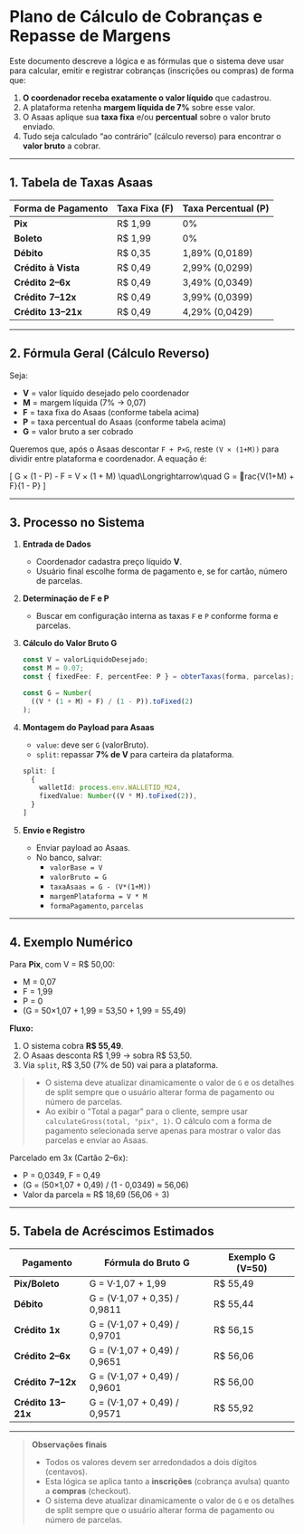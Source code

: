 # Plano de Cálculo de Cobranças e Repasse de Margens

Este documento descreve a lógica e as fórmulas que o sistema deve usar para calcular, emitir e registrar cobranças (inscrições ou compras) de forma que:

1. **O coordenador receba exatamente o valor líquido** que cadastrou.
2. A plataforma retenha **margem líquida de 7%** sobre esse valor.
3. O Asaas aplique sua **taxa fixa** e/ou **percentual** sobre o valor bruto enviado.
4. Tudo seja calculado “ao contrário” (cálculo reverso) para encontrar o **valor bruto** a cobrar.

---

## 1. Tabela de Taxas Asaas

| Forma de Pagamento   | Taxa Fixa (F)      | Taxa Percentual (P)           |
|----------------------|--------------------|-------------------------------|
| **Pix**              | R$ 1,99           | 0%                            |
| **Boleto**           | R$ 1,99           | 0%                            |
| **Débito**           | R$ 0,35           | 1,89% (0,0189)               |
| **Crédito à Vista**  | R$ 0,49           | 2,99% (0,0299)               |
| **Crédito 2–6x**     | R$ 0,49           | 3,49% (0,0349)               |
| **Crédito 7–12x**    | R$ 0,49           | 3,99% (0,0399)               |
| **Crédito 13–21x**   | R$ 0,49           | 4,29% (0,0429)               |

---

## 2. Fórmula Geral (Cálculo Reverso)

Seja:

- **V** = valor líquido desejado pelo coordenador  
- **M** = margem líquida (7% → 0,07)  
- **F** = taxa fixa do Asaas (conforme tabela acima)  
- **P** = taxa percentual do Asaas (conforme tabela acima)  
- **G** = valor bruto a ser cobrado  

Queremos que, após o Asaas descontar `F + P×G`, reste `(V × (1+M))` para dividir entre plataforma e coordenador. A equação é:

\[
G × (1 - P) - F = V × (1 + M)
\quad\Longrightarrow\quad
G = rac{V(1+M) + F}{1 - P}
\]

---

## 3. Processo no Sistema

1. **Entrada de Dados**  
   - Coordenador cadastra preço líquido **V**.  
   - Usuário final escolhe forma de pagamento e, se for cartão, número de parcelas.

2. **Determinação de F e P**  
   - Buscar em configuração interna as taxas `F` e `P` conforme forma e parcelas.

3. **Cálculo do Valor Bruto G**  
   ```ts
   const V = valorLiquidoDesejado;
   const M = 0.07;
   const { fixedFee: F, percentFee: P } = obterTaxas(forma, parcelas);

   const G = Number(
     ((V * (1 + M) + F) / (1 - P)).toFixed(2)
   );
   ```

4. **Montagem do Payload para Asaas**  
   - `value`: deve ser `G` (valorBruto).  
   - `split`: repassar **7% de V** para carteira da plataforma.  
   ```ts
   split: [
     {
       walletId: process.env.WALLETID_M24,
       fixedValue: Number((V * M).toFixed(2)),
     }
   ]
   ```

5. **Envio e Registro**  
   - Enviar payload ao Asaas.  
   - No banco, salvar:  
     - `valorBase = V`  
     - `valorBruto = G`  
     - `taxaAsaas = G - (V*(1+M))`  
     - `margemPlataforma = V * M`  
     - `formaPagamento`, `parcelas`

---

## 4. Exemplo Numérico

Para **Pix**, com V = R$ 50,00:

- M = 0,07  
- F = 1,99  
- P = 0  
- \(G = 50×1,07 + 1,99 = 53,50 + 1,99 = 55,49\)

**Fluxo:**

1. O sistema cobra **R$ 55,49**.  
2. O Asaas desconta R$ 1,99 → sobra R$ 53,50.  
3. Via `split`, R$ 3,50 (7% de 50) vai para a plataforma.  
> - O sistema deve atualizar dinamicamente o valor de `G` e os detalhes de split sempre que o usuário alterar forma de pagamento ou número de parcelas.
> - Ao exibir o "Total a pagar" para o cliente, sempre usar `calculateGross(total, "pix", 1)`. O cálculo com a forma de pagamento selecionada serve apenas para mostrar o valor das parcelas e enviar ao Asaas.

Parcelado em 3x (Cartão 2–6x):

- P = 0,0349, F = 0,49  
- \(G = (50×1,07 + 0,49) / (1 - 0,0349) ≈ 56,06\)  
- Valor da parcela ≈ R$ 18,69 (56,06 ÷ 3)

---

## 5. Tabela de Acréscimos Estimados

| Pagamento        | Fórmula do Bruto G                             | Exemplo G (V=50) |
|------------------|-------------------------------------------------|------------------|
| **Pix/Boleto**   | G = V·1,07 + 1,99                               | R$ 55,49         |
| **Débito**       | G = (V·1,07 + 0,35) / 0,9811                    | R$ 55,44         |
| **Crédito 1x**   | G = (V·1,07 + 0,49) / 0,9701                    | R$ 56,15         |
| **Crédito 2–6x** | G = (V·1,07 + 0,49) / 0,9651                    | R$ 56,06         |
| **Crédito 7–12x**| G = (V·1,07 + 0,49) / 0,9601                    | R$ 56,00         |
| **Crédito 13–21x**| G = (V·1,07 + 0,49) / 0,9571                   | R$ 55,92         |

---

> **Observações finais**  
> - Todos os valores devem ser arredondados a dois dígitos (centavos).  
> - Esta lógica se aplica tanto a **inscrições** (cobrança avulsa) quanto a **compras** (checkout).  
> - O sistema deve atualizar dinamicamente o valor de `G` e os detalhes de split sempre que o usuário alterar forma de pagamento ou número de parcelas.  
